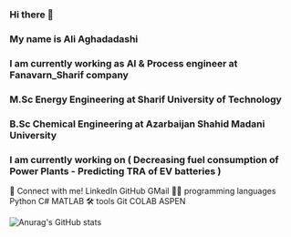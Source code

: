 ### Hi there 👋
### My name is Ali Aghadadashi
### I am currently working as AI & Process engineer at Fanavarn_Sharif company
### M.Sc Energy Engineering at Sharif University of Technology
### B.Sc Chemical Engineering at Azarbaijan Shahid Madani University
### I am currently working on ( Decreasing fuel consumption of Power Plants - Predicting TRA of EV batteries )

🤝 Connect with me!
LinkedIn GitHub GMail
👨‍💻 programming languages
Python  C#  MATLAB 
🛠️ tools
Git COLAB ASPEN 


![Anurag's GitHub stats](https://github-readme-stats.vercel.app/api?username=aliagh11&show_icons=true&theme=radical)
